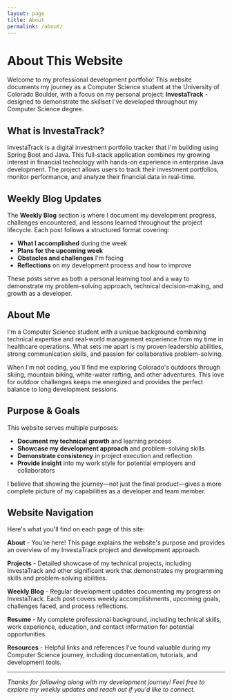 ```yaml
---
layout: page
title: About
permalink: /about/
---
```


# About This Website

Welcome to my professional development portfolio! This website documents my journey as a Computer Science student at the University of Colorado Boulder, with a focus on my personal project: **InvestaTrack** - designed to demonstrate the skillset I've developed throughout my Computer Science degree.

## What is InvestaTrack?

InvestaTrack is a digital investment portfolio tracker that I'm building using Spring Boot and Java. This full-stack application combines my growing interest in financial technology with hands-on experience in enterprise Java development. The project allows users to track their investment portfolios, monitor performance, and analyze their financial data in real-time.

## Weekly Blog Updates

The **Weekly Blog** section is where I document my development progress, challenges encountered, and lessons learned throughout the project lifecycle. Each post follows a structured format covering:

- **What I accomplished** during the week
- **Plans for the upcoming week**
- **Obstacles and challenges** I'm facing
- **Reflections** on my development process and how to improve

These posts serve as both a personal learning tool and a way to demonstrate my problem-solving approach, technical decision-making, and growth as a developer.

## About Me

I'm a Computer Science student with a unique background combining technical expertise and real-world management experience from my time in healthcare operations. What sets me apart is my proven leadership abilities, strong communication skills, and passion for collaborative problem-solving.

When I'm not coding, you'll find me exploring Colorado's outdoors through skiing, mountain biking, white-water rafting, and other adventures. This love for outdoor challenges keeps me energized and provides the perfect balance to long development sessions.

## Purpose & Goals

This website serves multiple purposes:
- **Document my technical growth** and learning process
- **Showcase my development approach** and problem-solving skills  
- **Demonstrate consistency** in project execution and reflection
- **Provide insight** into my work style for potential employers and collaborators

I believe that showing the journey—not just the final product—gives a more complete picture of my capabilities as a developer and team member.

## Website Navigation

Here's what you'll find on each page of this site:

**About** - You're here! This page explains the website's purpose and provides an overview of my InvestaTrack project and development approach.

**Projects** - Detailed showcase of my technical projects, including InvestaTrack and other significant work that demonstrates my programming skills and problem-solving abilities.

**Weekly Blog** - Regular development updates documenting my progress on InvestaTrack. Each post covers weekly accomplishments, upcoming goals, challenges faced, and process reflections.

**Resume** - My complete professional background, including technical skills, work experience, education, and contact information for potential opportunities.

**Resources** - Helpful links and references I've found valuable during my Computer Science journey, including documentation, tutorials, and development tools.

---

*Thanks for following along with my development journey! Feel free to explore my weekly updates and reach out if you'd like to connect.*
